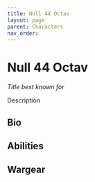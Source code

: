 ```yaml
---
title: Null 44 Octav
layout: page
parent: Characters
nav_order: 
---
```

# Null 44 Octav
*Title best known for*  

Description

## Bio


## Abilities


## Wargear
